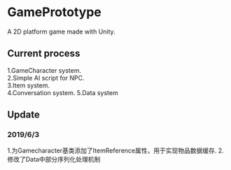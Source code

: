 # GamePrototype
A 2D platform game made with Unity.
## Current process  
1.GameCharacter system.  
2.Simple AI script for NPC.  
3.Item system.  
4.Conversation system. 
5.Data system  
## Update  
###  2019/6/3
1.为Gamecharacter基类添加了ItemReference属性，用于实现物品数据缓存.
2.修改了Data中部分序列化处理机制
